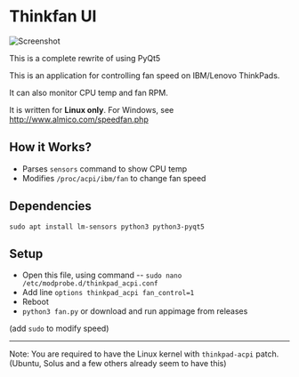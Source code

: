 # Thinkfan UI

![Screenshot](https://i.imgur.com/UXII1Mg.png)

This is a complete rewrite of <Link> using PyQt5



This is an application for controlling fan speed on IBM/Lenovo ThinkPads.

It can also monitor CPU temp and fan RPM.

It is written for **Linux only**. For Windows, see http://www.almico.com/speedfan.php   

## How it Works?

+ Parses `sensors` command to show CPU temp
+ Modifies `/proc/acpi/ibm/fan` to change fan speed

## Dependencies

`sudo apt install lm-sensors python3 python3-pyqt5`

## Setup

+ Open this file, using command -- `sudo nano /etc/modprobe.d/thinkpad_acpi.conf` 
+ Add line `options thinkpad_acpi fan_control=1`
+ Reboot
+ `python3 fan.py` or download and run appimage from releases

(add `sudo` to modify speed)

---

Note: You are required to have the Linux kernel with `thinkpad-acpi` patch. (Ubuntu, Solus and a few others already seem to have this)
